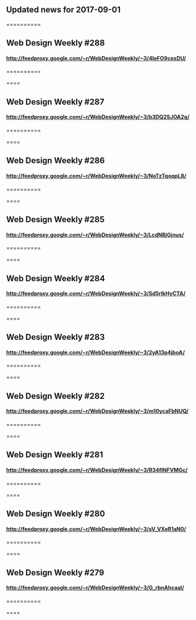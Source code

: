 ## Updated news for 2017-09-01 

==========
## Web Design Weekly #288
#### http://feedproxy.google.com/~r/WebDesignWeekly/~3/4IeFO9cexDU/

==========

====
## Web Design Weekly #287
#### http://feedproxy.google.com/~r/WebDesignWeekly/~3/b3DQ2SJOA2g/

==========

====
## Web Design Weekly #286
#### http://feedproxy.google.com/~r/WebDesignWeekly/~3/NoTzTqoqpL8/

==========

====
## Web Design Weekly #285
#### http://feedproxy.google.com/~r/WebDesignWeekly/~3/LcdNBjGjnus/

==========

====
## Web Design Weekly #284
#### http://feedproxy.google.com/~r/WebDesignWeekly/~3/Sd5rlkHyCTA/

==========

====
## Web Design Weekly #283
#### http://feedproxy.google.com/~r/WebDesignWeekly/~3/2yA13p4jboA/

==========

====
## Web Design Weekly #282
#### http://feedproxy.google.com/~r/WebDesignWeekly/~3/m10ycaFbNUQ/

==========

====
## Web Design Weekly #281
#### http://feedproxy.google.com/~r/WebDesignWeekly/~3/R34fINFVMGc/

==========

====
## Web Design Weekly #280
#### http://feedproxy.google.com/~r/WebDesignWeekly/~3/sV_VXeR1aN0/

==========

====
## Web Design Weekly #279
#### http://feedproxy.google.com/~r/WebDesignWeekly/~3/G_rbnAhcaaI/

==========

====
